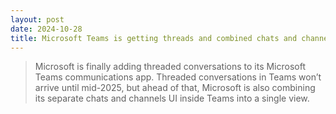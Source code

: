 ```yaml
---
layout: post
date: 2024-10-28
title: Microsoft Teams is getting threads and combined chats and channels
---
```


> Microsoft is finally adding threaded conversations to its Microsoft Teams communications app. Threaded conversations in Teams won’t arrive until mid-2025, but ahead of that, Microsoft is also combining its separate chats and channels UI inside Teams into a single view.
